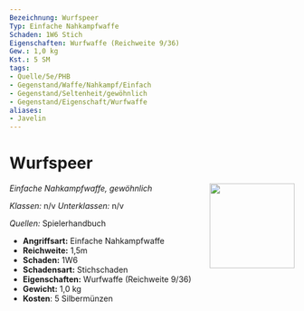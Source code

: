 ```yaml
---
Bezeichnung: Wurfspeer
Typ: Einfache Nahkampfwaffe
Schaden: 1W6 Stich
Eigenschaften: Wurfwaffe (Reichweite 9/36)
Gew.: 1,0 kg
Kst.: 5 SM
tags:
- Quelle/5e/PHB
- Gegenstand/Waffe/Nahkampf/Einfach
- Gegenstand/Seltenheit/gewöhnlich
- Gegenstand/Eigenschaft/Wurfwaffe
aliases:
- Javelin
---
```

# Wurfspeer
*Einfache Nahkampfwaffe, gewöhnlich*
<img src="Symbolik/Gegenstände.webp" align="right" width="150">

_Klassen:_ n/v 
_Unterklassen:_  n/v

_Quellen:_ Spielerhandbuch

- **Angriffsart:** Einfache Nahkampfwaffe
- **Reichweite:** 1,5m
- **Schaden:** 1W6
- **Schadensart:** Stichschaden
- **Eigenschaften:** Wurfwaffe (Reichweite 9/36)
- **Gewicht:** 1,0 kg
- **Kosten**: 5 Silbermünzen